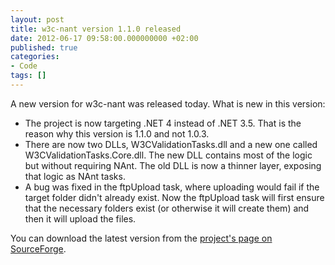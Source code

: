 ```yaml
---
layout: post
title: w3c-nant version 1.1.0 released
date: 2012-06-17 09:58:00.000000000 +02:00
published: true
categories:
- Code
tags: []
---
```


A new version for w3c-nant was released today. What is new in this version:
<ul>
<li>The project is now targeting .NET 4 instead of .NET 3.5. That is the reason why this version is 1.1.0 and not 1.0.3.</li>
<li>There are now two DLLs, W3CValidationTasks.dll and a new one called W3CValidationTasks.Core.dll. The new DLL contains most of the logic but without requiring NAnt. The old DLL is now a thinner layer, exposing that logic as NAnt tasks.</li>
<li>A bug was fixed in the ftpUpload task, where uploading would fail if the target folder didn't already exist. Now the ftpUpload task will first ensure that the necessary folders exist (or otherwise it will create them) and then it will upload the files.</li>
</ul>

You can download the latest version from the <a href="http://w3c-nant.sourceforge.net/">project's page on SourceForge</a>.
